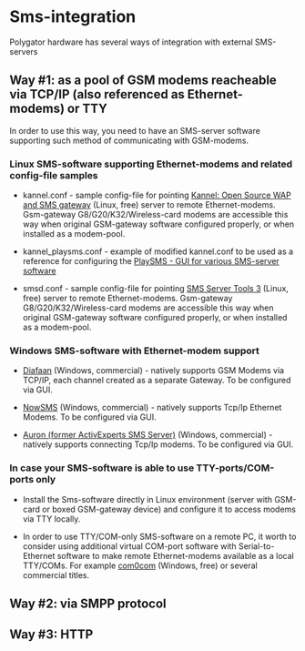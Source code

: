 # Sms-integration

Polygator hardware has several ways of integration with external SMS-servers

## Way #1: as a pool of GSM modems reacheable via TCP/IP (also referenced as Ethernet-modems) or TTY

In order to use this way, you need to have an SMS-server software supporting such method of communicating with GSM-modems.

### Linux SMS-software supporting Ethernet-modems and related config-file samples

- kannel.conf - sample config-file for pointing [Kannel: Open Source WAP and SMS gateway](https://www.kannel.org/) (Linux, free) server to remote Ethernet-modems. Gsm-gateway G8/G20/K32/Wireless-card modems are accessible this way when original GSM-gateway software configured properly, or when installed as a modem-pool.

- kannel_playsms.conf - example of modified kannel.conf to be used as a reference for configuring the [PlaySMS - GUI for various SMS-server software](https://playsms.org/)

- smsd.conf - sample config-file for pointing [SMS Server Tools 3](http://smstools3.kekekasvi.com/) (Linux, free) server to remote Ethernet-modems. Gsm-gateway G8/G20/K32/Wireless-card modems are accessible this way when original GSM-gateway software configured properly, or when installed as a modem-pool.

### Windows SMS-software with Ethernet-modem support

- [Diafaan](https://www.diafaan.com/) (Windows, commercial) - natively supports GSM Modems via TCP/IP, each channel created as a separate Gateway. To be configured via GUI.

- [NowSMS](https://www.nowsms.com/) (Windows, commercial) - natively supports Tcp/Ip Ethernet Modems. To be configured via GUI.

- [Auron (former ActivExperts SMS Server)](https://www.auronsoftware.com/) (Windows, commercial) - natively supports connecting Tcp/Ip modems. To be configured via GUI.

### In case your SMS-software is able to use TTY-ports/COM-ports only

- Install the Sms-software directly in Linux environment (server with GSM-card or boxed GSM-gateway device) and configure it to access modems via TTY locally.

- In order to use TTY/COM-only SMS-software on a remote PC, it worth to consider using additional virtual COM-port software with Serial-to-Ethernet software to make remote Ethernet-modems available as a local TTY/COMs. For example [com0com](https://sourceforge.net/projects/com0com/) (Windows, free) or several commercial titles.

## Way #2: via SMPP protocol

## Way #3: HTTP
